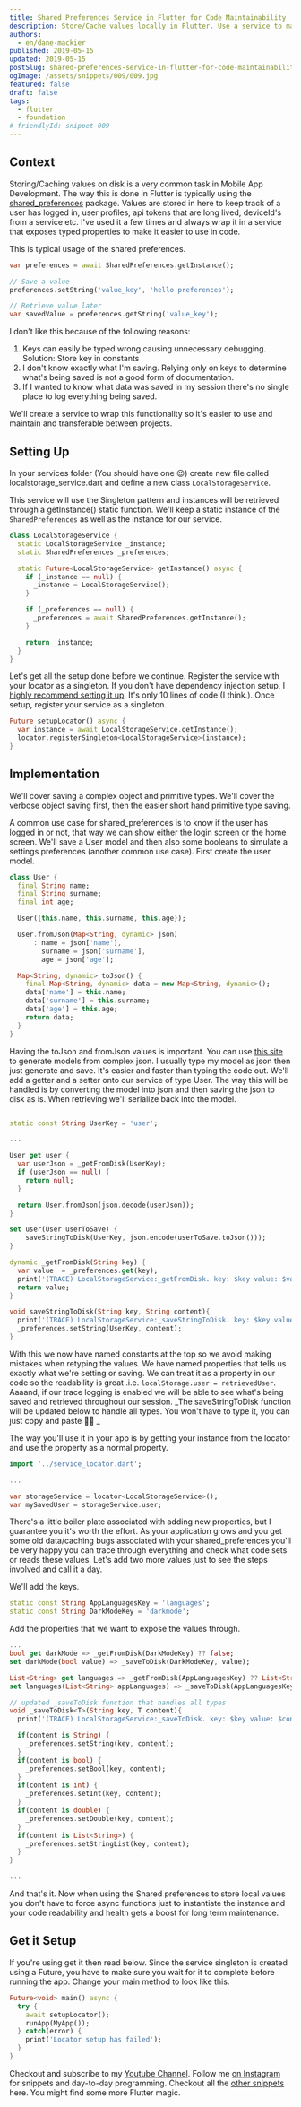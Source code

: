 ```yaml
---
title: Shared Preferences Service in Flutter for Code Maintainability
description: Store/Cache values locally in Flutter. Use a service to make code more readable and easier to maintain.
authors:
  - en/dane-mackier
published: 2019-05-15
updated: 2019-05-15
postSlug: shared-preferences-service-in-flutter-for-code-maintainability
ogImage: /assets/snippets/009/009.jpg
featured: false
draft: false
tags:
  - flutter
  - foundation
# friendlyId: snippet-009
---
```


## Context

Storing/Caching values on disk is a very common task in Mobile App Development. The way this is done in Flutter is typically using the [shared_preferences](https://pub.dev/packages/shared_preferences) package. Values are stored in here to keep track of a user has logged in, user profiles, api tokens that are long lived, deviceId's from a service etc. I've used it a few times and always wrap it in a service that exposes typed properties to make it easier to use in code.

This is typical usage of the shared preferences.

```dart
var preferences = await SharedPreferences.getInstance();

// Save a value
preferences.setString('value_key', 'hello preferences');

// Retrieve value later
var savedValue = preferences.getString('value_key');
```

I don't like this because of the following reasons:

1. Keys can easily be typed wrong causing unnecessary debugging. Solution: Store key in constants
2. I don't know exactly what I'm saving. Relying only on keys to determine what's being saved is not a good form of documentation.
3. If I wanted to know what data was saved in my session there's no single place to log everything being saved.

We'll create a service to wrap this functionality so it's easier to use and maintain and transferable between projects.

## Setting Up

In your services folder (You should have one 😉) create new file called localstorage_service.dart and define a new class `LocalStorageService`.

This service will use the Singleton pattern and instances will be retrieved through a getInstance() static function. We'll keep a static instance of the `SharedPreferences` as well as the instance for our service.

```dart
class LocalStorageService {
  static LocalStorageService _instance;
  static SharedPreferences _preferences;

  static Future<LocalStorageService> getInstance() async {
    if (_instance == null) {
      _instance = LocalStorageService();
    }

    if (_preferences == null) {
      _preferences = await SharedPreferences.getInstance();
    }

    return _instance;
  }
}

```

Let's get all the setup done before we continue. Register the service with your locator as a singleton. If you don't have dependency injection setup, I [highly recommend setting it up](/snippet/dependency-injection-in-flutter). It's only 10 lines of code (I think.). Once setup, register your service as a singleton.

```dart
Future setupLocator() async {
  var instance = await LocalStorageService.getInstance();
  locator.registerSingleton<LocalStorageService>(instance);
}
```

## Implementation

We'll cover saving a complex object and primitive types. We'll cover the verbose object saving first, then the easier short hand primitive type saving.

A common use case for shared_preferences is to know if the user has logged in or not, that way we can show either the login screen or the home screen. We'll save a User model and then also some booleans to simulate a settings preferences (another common use case). First create the user model.

```dart
class User {
  final String name;
  final String surname;
  final int age;

  User({this.name, this.surname, this.age});

  User.fromJson(Map<String, dynamic> json)
      : name = json['name'],
        surname = json['surname'],
        age = json['age'];

  Map<String, dynamic> toJson() {
    final Map<String, dynamic> data = new Map<String, dynamic>();
    data['name'] = this.name;
    data['surname'] = this.surname;
    data['age'] = this.age;
    return data;
  }
}

```

Having the toJson and fromJson values is important. You can use [this site](https://javiercbk.github.io/json_to_dart/) to generate models from complex json. I usually type my model as json then just generate and save. It's easier and faster than typing the code out. We'll add a getter and a setter onto our service of type User. The way this will be handled is by converting the model into json and then saving the json to disk as is. When retrieving we'll serialize back into the model.

```dart

static const String UserKey = 'user';

...

User get user {
  var userJson = _getFromDisk(UserKey);
  if (userJson == null) {
    return null;
  }

  return User.fromJson(json.decode(userJson));
}

set user(User userToSave) {
    saveStringToDisk(UserKey, json.encode(userToSave.toJson()));
}

dynamic _getFromDisk(String key) {
  var value  = _preferences.get(key);
  print('(TRACE) LocalStorageService:_getFromDisk. key: $key value: $value');
  return value;
}

void saveStringToDisk(String key, String content){
  print('(TRACE) LocalStorageService:_saveStringToDisk. key: $key value: $content');
  _preferences.setString(UserKey, content);
}
```

With this we now have named constants at the top so we avoid making mistakes when retyping the values. We have named properties that tells us exactly what we're setting or saving. We can treat it as a property in our code so the readability is great .i.e. `localStorage.user = retrievedUser`. Aaaand, if our trace logging is enabled we will be able to see what's being saved and retrieved throughout our session. _The saveStringToDisk function will be updated below to handle all types. You won't have to type it, you can just copy and paste 👨‍💻 _

The way you'll use it in your app is by getting your instance from the locator and use the property as a normal property.

```dart
import '../service_locator.dart';

...

var storageService = locator<LocalStorageService>();
var mySavedUser = storageService.user;

```

There's a little boiler plate associated with adding new properties, but I guarantee you it's worth the effort. As your application grows and you get some old data/caching bugs associated with your shared_preferences you'll be very happy you can trace through everything and check what code sets or reads these values. Let's add two more values just to see the steps involved and call it a day.

We'll add the keys.

```dart
static const String AppLanguagesKey = 'languages';
static const String DarkModeKey = 'darkmode';
```

Add the properties that we want to expose the values through.

```dart
...
bool get darkMode => _getFromDisk(DarkModeKey) ?? false;
set darkMode(bool value) => _saveToDisk(DarkModeKey, value);

List<String> get languages => _getFromDisk(AppLanguagesKey) ?? List<String>();
set languages(List<String> appLanguages) => _saveToDisk(AppLanguagesKey, appLanguages);

// updated _saveToDisk function that handles all types
void _saveToDisk<T>(String key, T content){
  print('(TRACE) LocalStorageService:_saveToDisk. key: $key value: $content');

  if(content is String) {
    _preferences.setString(key, content);
  }
  if(content is bool) {
    _preferences.setBool(key, content);
  }
  if(content is int) {
    _preferences.setInt(key, content);
  }
  if(content is double) {
    _preferences.setDouble(key, content);
  }
  if(content is List<String>) {
    _preferences.setStringList(key, content);
  }
}

...

```

And that's it. Now when using the Shared preferences to store local values you don't have to force async functions just to instantiate the instance and your code readability and health gets a boost for long term maintenance.

## Get it Setup

If you're using get it then read below. Since the service singleton is created using a Future, you have to make sure you wait for it to complete before running the app. Change your main method to look like this.

```dart
Future<void> main() async {
  try {
    await setupLocator();
    runApp(MyApp());
  } catch(error) {
    print('Locator setup has failed');
  }
}
```

Checkout and subscribe to my [Youtube Channel](https://www.youtube.com/c/filledstacks?sub_confirmation=1). Follow me [on Instagram](https://www.instagram.com/filledstacks/) for snippets and day-to-day programming. Checkout all the [other snippets](/snippets) here. You might find some more Flutter magic.
